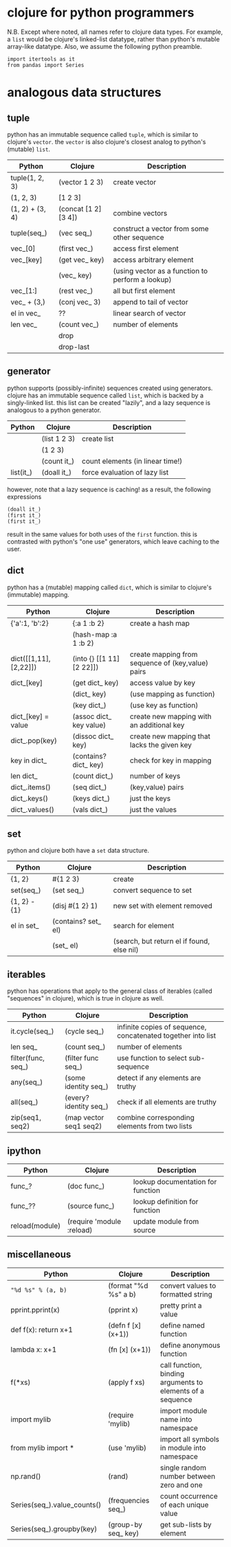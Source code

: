 
# clojure for python programmers

N.B. Except where noted, all names refer to clojure data types. For example, a `list` would be clojure's linked-list datatype, rather than python's mutable array-like datatype. Also, we assume the following python preamble.

```
import itertools as it
from pandas import Series
```

# analogous data structures

## tuple

python has an immutable sequence called `tuple`, which is similar to clojure's `vector`. the `vector` is also clojure's closest analog to python's (mutable) `list`.

| Python                      | Clojure | Description
|-----------------------------|---------|------------
| tuple(1, 2, 3)              | (vector 1 2 3)  | create vector
| (1, 2, 3)                   | [1 2 3]  ||
| (1, 2) + (3, 4)             | (concat [1 2] [3 4])  | combine vectors
| tuple(seq_)                 | (vec seq_)  | construct a vector from some other sequence
| vec_[0]                     | (first vec_)  | access first element
| vec_[key]                   | (get vec_ key)  | access arbitrary element
|                             | (vec_ key)  | (using vector as a function to perform a lookup)
| vec_[1:]                    | (rest vec_)  | all but first element
| vec_ + (3,)                 | (conj vec_ 3)  | append to tail of vector
| el in vec_                  | ??  | linear search of vector
| len vec_                    | (count vec_)  | number of elements
|                             | drop  ||
|                             | drop-last  ||

## generator

python supports (possibly-infinite) sequences created using generators. clojure has an immutable sequence called `list`, which is backed by a singly-linked list. this list can be created "lazily", and a lazy sequence is analogous to a python generator.

| Python                      | Clojure | Description
|-----------------------------|---------|------------
|                             | (list 1 2 3)  | create list
|                             | (1 2 3)  ||
|                             | (count it_)  | count elements (in linear time!)
| list(it_)                   | (doall it_)  | force evaluation of lazy list

however, note that a lazy sequence is caching! as a result, the following expressions

```
(doall it_)
(first it_)
(first it_)
```

result in the same values for both uses of the `first` function. this is contrasted with python's "one use" generators, which leave caching to the user.

## dict

python has a (mutable) mapping called `dict`, which is similar to clojure's (immutable) mapping.

| Python                      | Clojure | Description
|-----------------------------|---------|------------
| {'a':1, 'b':2}              | {:a 1 :b 2}  | create a hash map
|                             | (hash-map :a 1 :b 2) |
| dict([[1,11], [2,22]])      | (into {} [[1 11] [2 22]])  | create mapping from sequence of (key,value) pairs
| dict_[key]                  | (get dict_ key)  | access value by key
|                             | (dict_ key)  | (use mapping as function) |
|                             | (key dict_)  | (use key as function) |
| dict_[key] = value          | (assoc dict_ key value)  | create new mapping with an additional key
| dict_.pop(key)              | (dissoc dict_ key)  | create new mapping that lacks the given key
| key in dict_                | (contains? dict_ key)  | check for key in mapping
| len dict_                   | (count dict_)  | number of keys
| dict_.items()               | (seq dict_) | (key,value) pairs
| dict_.keys()                | (keys dict_) | just the keys
| dict_.values()              | (vals dict_) | just the values

## set

python and clojure both have a `set` data structure.

| Python                      | Clojure | Description
|-----------------------------|---------|------------
| {1, 2}                      | #{1 2 3}  | create
| set(seq_)                   | (set seq_)  | convert sequence to set
| {1, 2} - {1}                | (disj #{1 2} 1)  | new set with element removed
| el in set_                  | (contains? set_ el)  | search for element
|                             | (set_ el)  | (search, but return el if found, else nil)

## iterables

python has operations that apply to the general class of iterables (called "sequences" in clojure), which is true in clojure as well.

| Python                      | Clojure | Description
|-----------------------------|---------|------------
| it.cycle(seq_)              | (cycle seq_)  | infinite copies of sequence, concatenated together into list
| len seq_                    | (count seq_)  | number of elements
| filter(func, seq_)          | (filter func seq_)  | use function to select sub-sequence
| any(seq_)                   | (some identity seq_) | detect if any elements are truthy
| all(seq_)                   | (every? identity seq_) | check if all elements are truthy
| zip(seq1, seq2)             | (map vector seq1 seq2) | combine corresponding elements from two lists

## ipython

| Python                      | Clojure | Description
|-----------------------------|---------|------------
| func_?                      | (doc func_)  | lookup documentation for function
| func_??                     | (source func_)  | lookup definition for function
| reload(module)              | (require 'module :reload)  | update module from source

## miscellaneous

| Python                      | Clojure | Description
|-----------------------------|---------|------------
| `"%d %s" % (a, b)`          | (format "%d %s" a b) | convert values to formatted string
| pprint.pprint(x)            | (pprint x)  | pretty print a value
| def f(x): return x+1        | (defn f [x] (x+1))  | define named function
| lambda x: x+1               | (fn [x] (x+1))  | define anonymous function
| f(*xs)                      | (apply f xs)  | call function, binding arguments to elements of a sequence
| import mylib                | (require 'mylib)  | import module name into namespace
| from mylib import *         | (use 'mylib)  | import all symbols in module into namespace
| np.rand()                   | (rand)  | single random number between zero and one
| Series(seq_).value_counts() | (frequencies seq_)  | count occurrence of each unique value
| Series(seq_).groupby(key)   | (group-by seq_ key)  | get sub-lists by element
